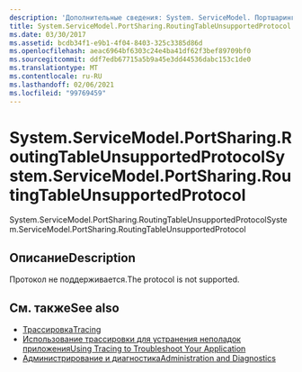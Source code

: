 ```yaml
---
description: 'Дополнительные сведения: System. ServiceModel. Портшаринг. Раутингтаблеунсуппортедпротокол'
title: System.ServiceModel.PortSharing.RoutingTableUnsupportedProtocol
ms.date: 03/30/2017
ms.assetid: bcdb34f1-e9b1-4f04-8403-325c3385d86d
ms.openlocfilehash: aeac6964bf6303c24e4ba41df62f3bef89709bf0
ms.sourcegitcommit: ddf7edb67715a5b9a45e3dd44536dabc153c1de0
ms.translationtype: MT
ms.contentlocale: ru-RU
ms.lasthandoff: 02/06/2021
ms.locfileid: "99769459"
---
```

# <a name="systemservicemodelportsharingroutingtableunsupportedprotocol"></a><span data-ttu-id="2bc54-103">System.ServiceModel.PortSharing.RoutingTableUnsupportedProtocol</span><span class="sxs-lookup"><span data-stu-id="2bc54-103">System.ServiceModel.PortSharing.RoutingTableUnsupportedProtocol</span></span>

<span data-ttu-id="2bc54-104">System.ServiceModel.PortSharing.RoutingTableUnsupportedProtocol</span><span class="sxs-lookup"><span data-stu-id="2bc54-104">System.ServiceModel.PortSharing.RoutingTableUnsupportedProtocol</span></span>  
  
## <a name="description"></a><span data-ttu-id="2bc54-105">Описание</span><span class="sxs-lookup"><span data-stu-id="2bc54-105">Description</span></span>  

 <span data-ttu-id="2bc54-106">Протокол не поддерживается.</span><span class="sxs-lookup"><span data-stu-id="2bc54-106">The protocol is not supported.</span></span>  
  
## <a name="see-also"></a><span data-ttu-id="2bc54-107">См. также</span><span class="sxs-lookup"><span data-stu-id="2bc54-107">See also</span></span>

- [<span data-ttu-id="2bc54-108">Трассировка</span><span class="sxs-lookup"><span data-stu-id="2bc54-108">Tracing</span></span>](index.md)
- [<span data-ttu-id="2bc54-109">Использование трассировки для устранения неполадок приложения</span><span class="sxs-lookup"><span data-stu-id="2bc54-109">Using Tracing to Troubleshoot Your Application</span></span>](using-tracing-to-troubleshoot-your-application.md)
- [<span data-ttu-id="2bc54-110">Администрирование и диагностика</span><span class="sxs-lookup"><span data-stu-id="2bc54-110">Administration and Diagnostics</span></span>](../index.md)
